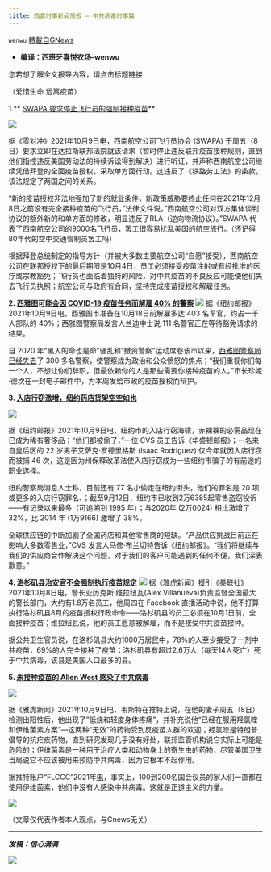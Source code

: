 ```yaml
---
title: 西喜时事新闻简报 — 中共病毒时事篇
---
```

`wenwu` [轉載自GNews](https://gnews.org/zh-hans/1584909/)

- **编译：西班牙喜悦农场–wenwu**


您若想了解全文报导内容，请点击标题链接

（爱惜生命 远离疫苗）

1.** [SWAPA 要求停止飞行员的强制接种疫苗](https://www.zerohedge.com/political/southwest-pilots-union-sues-block-airlines-vaccination-mandate)**

![](https://assets.gnews.org/wp-content/uploads/2021/10/tempsnip284.png)

据《零对冲》2021年10月9日电，西南航空公司飞行员协会 (SWAPA) 于周五（8日）要求立即在达拉斯联邦法院就该请求（暂时停止违反联邦疫苗接种规则，直到他们指控违反美国劳动法的持续诉讼得到解决）进行听证，并声称西南航空公司继续凭借拜登的全面疫苗授权，采取单方面行动。这违反了《铁路劳工法》的条款，该法规定了两国之间的关系。

“新的疫苗授权非法地强加了新的就业条件，新政策威胁要终止任何在2021年12月8日之前没有完全接种疫苗的飞行员，”法律文件说。”西南航空公司对双方集体谈判协议的额外新的和单方面的修改，明显违反了RLA（逆向物流协议）。”SWAPA 代表了西南航空公司的9000名飞行员，罢工很容易扰乱美国的航空旅行。（还记得80年代的空中交通管制员罢工吗）

根据拜登总统制定的指导方针（并被大多数主要航空公司“自愿”接受），西南航空公司在联邦授权下的最后期限是10月4日，员工必须接受疫苗注射或有经批准的医疗或宗教豁免；飞行员也面临着独特的风险，对中共疫苗的不良反应可能使他们失去飞行员执照；航空公司与政府有合同，坚持完成疫苗授权和解雇任务。

**2. [西雅图可能会因 COVID-19 疫苗任务而解雇 40% 的警察](https://nypost.com/2021/10/09/seattle-could-fire-40-of-police-force-over-vaccine-mandate/)**
![](https://assets.gnews.org/wp-content/uploads/2021/10/tempsnip288.png)
据《纽约邮报》2021年10月9日电，西雅图市准备在10月18日前解雇多达 403 名军官，约占一千人部队的 40%；西雅图警察局发言人兰迪中士说 111 名警官正在等待豁免请求的结果。

自 2020 年“黑人的命也是命”骚乱和“撤资警察”运动席卷该市以来，[西雅图警察局已经失去](https://nypost.com/2020/10/20/cops-leaving-seattle-pd-over-socialist-city-council-riots/)了 300 多名警察，使警察成为政治和公众愤怒的焦点；“我们重视你们每一个人，不想让你们辞职，但最依赖你的人是那些需要你接种疫苗的人。”市长珍妮·德坎在一封电子邮件中，为本周发给市政的疫苗授权而辩护。

**3. [入店行窃激增，纽约药店货架空空如也](https://nypost.com/2021/10/09/nyc-drug-store-shelves-empty-amid-shoplifting-surge/)**

![](https://assets.gnews.org/wp-content/uploads/2021/10/tempsnip286.png)

据《纽约邮报》2021年10月9日电，纽约市的入店行窃海啸，赤裸裸的必需品现在已成为稀有奢侈品；“他们都被偷了，”一位 CVS 员工告诉《华盛顿邮报》；一名来自皇后区的 22 岁男子艾萨克·罗德里格斯 (Isaac Rodriguez) 仅今年就因入店行窃而被捕 46 次，这是因为州保释改革法使入店行窃成为一些纽约市骗子的有前途的职业选择。

纽约警察局消息人士称，目前还有 77 名小偷走在纽约街头，他们的罪名是 20 项或更多的入店行窃罪名、；截至9月12日，纽约市已收到2万6385起零售盗窃投诉——有记录以来最多（可追溯到 1995 年）；与2020年 (2万0024) 相比激增了 32%，比 2014 年 (1万9166) 激增了 38%。

全球供应链的中断加剧了全国药店和其他零售商的短缺。“产品供应挑战目前正在影响大多数零售业，”CVS 发言人马修·布兰切特告诉《纽约邮报》。“我们将继续与我们的供应商合作解决这个问题，对于我们的客户可能遇到的任何不便，我们深表歉意。”

**4. [洛杉矶县治安官不会强制执行疫苗规定](https://news.yahoo.com/los-angeles-county-sheriff-wont-162830237.html)**
![](https://assets.gnews.org/wp-content/uploads/2021/10/tempsnip287.png)
据《雅虎新闻》援引《美联社》2021年10月8日电，警长亚历克斯·维拉纽瓦(Alex Villanueva)负责监督全国最大的警长部门，大约有1.8万名员工，他周四在 Facebook 直播活动中说，他不打算执行洛杉矶县8月的疫苗授权行政命令——洛杉矶县的员工必须在10月1日前，全面接种疫苗；维拉纽瓦说，他的员工愿意被解雇，而不是接受中共疫苗接种。

据公共卫生官员说，在洛杉矶县大约1000万居民中，78%的人至少接受了一剂中共疫苗，69%的人完全接种了疫苗；洛杉矶县有超过2.6万人（每天14人死亡）死于中共病毒，该县是美国人口最多的县。

**5. [未接种疫苗的 Allen West 感染了中共病毒](https://news.yahoo.com/unvaxxed-allen-west-covid-symptoms-143221012.html)**

![](https://assets.gnews.org/wp-content/uploads/2021/10/tempsnip289.png)

据《雅虎新闻》2021年10月9日电，韦斯特在推特上说，在他的妻子周五（8日）检测出阳性后，他出现了”低烧和轻度身体疼痛”，并补充说他“已经在服用羟氯喹和伊维菌素方案”—这两种“无效”的药物受到反疫苗人群的欢迎；羟氯喹是特朗普倡导的抗疟疾药物，直到研究发现几乎没有好处，联邦监管机构说它实际上可能是危险的；伊维菌素是一种用于治疗人类和动物身上的寄生虫的药物，尽管美国卫生当局说它不应该被用来预防中共病毒，因为它根本不起作用。

据推特账户“FLCCC”2021年[电](https://www.tigerdroppings.com/rant/politics/100-200-congressmen-and-their-staff-treated-with-ivermectin-for-covid--no-one-hospitalize/98844140/)，事实上，100到200名国会议员的家人们一直都在使用伊维菌素，他们中没有人感染中共病毒。这就是正道主义的力量。

![](https://assets.gnews.org/wp-content/uploads/2021/10/tempsnip290.png)

（文章仅代表作者本人观点，与Gnews无关）

* * *

***发稿：信心满满***

![](https://assets.gnews.org/wp-content/uploads/2021/10/GNEWS_CH.-1.jpeg)

